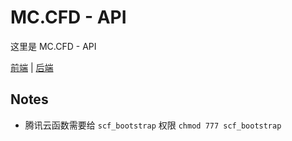 # MC.CFD - API

这里是 MC.CFD - API

[前端](https://github.com/MCCFD/front) | [后端](https://github.com/MCCFD/api)

## Notes

- 腾讯云函数需要给 `scf_bootstrap` 权限 `chmod 777 scf_bootstrap`
